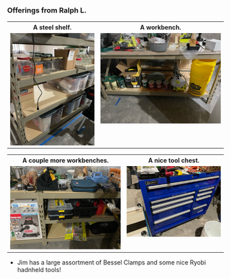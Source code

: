 
### Offerings from Ralph L.

<table>
  <tr>
    <th>A steel shelf.</td>
    <th>A workbench.</td>
  </tr>
  <tr>
      <td valign="top">
      <img src="./Shelf.jpeg">
      </a>
      </td>
      <td valign="top">
      <img src="./Bench-1.jpeg">
      </a>
      </td>
  </tr>
 </table>
<table>
  <tr>
    <th>A couple more workbenches.</td>
    <th>A nice tool chest.</td>   
  </tr>
  <tr>
      <td valign="top">
      <img src="./Bench-2.jpeg">
      </a>
      </td>
        <td valign="top">
      <img src="./Toolbox.jpeg">
      </a>
      </td>
  </tr>
 </table>

- Jim has a large assortment of Bessel Clamps and some nice Ryobi hadnheld tools!

